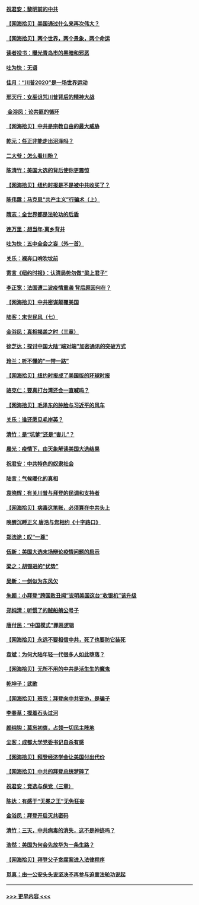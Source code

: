 #### [祝君安：黎明前的中共](../pages/nsc993/n12524071.md?t=11060002) 
#### [【网海拾贝】美国通过什么来再次伟大？](../pages/nsc993/n12523844.md?t=11060002) 
#### [【网海拾贝】两个世界，两个景象，两个命运](../pages/nsc993/n12521419.md?t=11060002) 
#### [读者投书：曝光青岛市的黑暗和邪恶](../pages/nsc993/n12520988.md?t=11060002) 
#### [吐为快：无语](../pages/nsc993/n12518588.md?t=11060002) 
#### [佳月：“川普2020”是一场世界运动](../pages/nsc993/n12518581.md?t=11060002) 
#### [邢天行：女巫诅咒川普背后的精神大战](../pages/nsc993/n12517257.md?t=11060002) 
#### [ 金浴凤：论共匪的循环](../pages/nsc993/n12517133.md?t=11060002) 
#### [【网海拾贝】中共是宗教自由的最大威胁](../pages/nsc993/n12516879.md?t=11060002) 
#### [乾元：任正非能走出沼泽吗？](../pages/nsc993/n12515831.md?t=11060002) 
#### [二大爷：怎么看川粉？](../pages/nsc993/n12515820.md?t=11060002) 
#### [陈清竹：美国大选的背后使你更震惊](../pages/nsc993/n12515589.md?t=11060002) 
#### [【网海拾贝】纽约时报是不是被中共收买了？](../pages/nsc993/n12515122.md?t=11060002) 
#### [陈伟霆：马克思“共产主义”行骗术（上）](../pages/nsc993/n12510217.md?t=11060002) 
#### [隋志：全世界都是法轮功的后盾](../pages/nsc993/n12510636.md?t=11060002) 
#### [连万里：想当年‧离乡背井](../pages/nsc993/n12510623.md?t=11060002) 
#### [吐为快：五中全会之妄（外一首）](../pages/nsc993/n12510470.md?t=11060002) 
#### [关乐：裸奔口哨吹坟前](../pages/nsc993/n12510403.md?t=11060002) 
#### [寄言《纽约时报》：认清局势勿做“梁上君子”](../pages/nsc993/n12510042.md?t=11060002) 
#### [李正宽：法国遭二波疫情重袭 背后原因何在？](../pages/nsc993/n12509971.md?t=11060002) 
#### [【网海拾贝】中共密谋颠覆美国](../pages/nsc993/n12509816.md?t=11060002) 
#### [陆客：末世民风（七）](../pages/nsc993/n12507822.md?t=11060002) 
#### [金浴凤：真相揭盖之时（三章）](../pages/nsc993/n12507804.md?t=11060002) 
#### [徐芝达：探讨中国大陆“端对端”加密通讯的突破方式](../pages/nsc993/n12507682.md?t=11060002) 
#### [玲兰：听不懂的“一带一路”](../pages/nsc993/n12507669.md?t=11060002) 
#### [【网海拾贝】纽约时报成了美国版的环球时报](../pages/nsc993/n12507053.md?t=11060002) 
#### [骆克仁：要真打台湾还会一直喊吗？](../pages/nsc993/n12506843.md?t=11060002) 
#### [【网海拾贝】毛泽东的肿脸与习近平的风车](../pages/nsc993/n12504537.md?t=11060002) 
#### [关乐：谁还愿见毛岸英？](../pages/nsc993/n12503866.md?t=11060002) 
#### [清竹：是“坑爹”还是“害儿”？](../pages/nsc993/n12503034.md?t=11060002) 
#### [晨光：疫情下，由天象解读美国大选结果](../pages/nsc993/n12502536.md?t=11060002) 
#### [祝君安：中共特色的奴隶社会](../pages/nsc993/n12501529.md?t=11060002) 
#### [陆言：气候暖化的真相](../pages/nsc993/n12501183.md?t=11060002) 
#### [袁晓辉：有关川普与拜登的民调和支持者](../pages/nsc993/n12500433.md?t=11060002) 
#### [【网海拾贝】病毒这笔账，必须算在中共头上](../pages/nsc993/n12500320.md?t=11060002) 
#### [唤醒沉睡正义 唐浩与您相约《十字路口》](../pages/nsc993/n12497980.md?t=11060002) 
#### [郑法途：叹“一尊”](../pages/nsc993/n12498837.md?t=11060002) 
#### [伍新：美国大选末场辩论疫情问题的启示](../pages/nsc993/n12498829.md?t=11060002) 
#### [梁之：胡锡进的“优势”](../pages/nsc993/n12498780.md?t=11060002) 
#### [吴新：一剑似为东风欠](../pages/nsc993/n12498772.md?t=11060002) 
#### [朱颜：小拜登“跨国败丑闻”说明美国这台“收银机”该升级](../pages/nsc993/n12498731.md?t=11060002) 
#### [郑纯清：听惯了的贼船艄公号子](../pages/nsc993/n12498721.md?t=11060002) 
#### [唐付民：“中国模式”罪恶逻辑](../pages/nsc993/n12498310.md?t=11060002) 
#### [【网海拾贝】永远不要相信中共，死了也要防它装死](../pages/nsc993/n12498162.md?t=11060002) 
#### [袁斌：为何大陆年轻一代很多人如此堕落？](../pages/nsc993/n12495696.md?t=11060002) 
#### [【网海拾贝】无所不用的中共是活生生的魔鬼](../pages/nsc993/n12495621.md?t=11060002) 
#### [乾坤子：武歌](../pages/nsc993/n12493391.md?t=11060002) 
#### [【网海拾贝】班农：拜登向中共妥协，是骗子](../pages/nsc993/n12492877.md?t=11060002) 
#### [李春草：摸着石头过河](../pages/nsc993/n12491121.md?t=11060002) 
#### [颜纯钩：莫忘初衷，占领一切民主阵地](../pages/nsc993/n12490965.md?t=11060002) 
#### [尘客：成都大学党委书记自杀有感](../pages/nsc993/n12490950.md?t=11060002) 
#### [【网海拾贝】拜登经济学会让美国付出代价](../pages/nsc993/n12489662.md?t=11060002) 
#### [【网海拾贝】中共的拜登总统梦碎了](../pages/nsc993/n12487896.md?t=11060002) 
#### [祝君安：竞选与保党（三章）](../pages/nsc993/n12487258.md?t=11060002) 
#### [陈达：有感于“无冕之王”无免狂妄](../pages/nsc993/n12485133.md?t=11060002) 
#### [金浴凤：拜登开启灭共密码](../pages/nsc993/n12485125.md?t=11060002) 
#### [清竹：三天，中共病毒的消失，这不是神迹吗？](../pages/nsc993/n12485027.md?t=11060002) 
#### [浩然：美国为何会先放华为一条生路？](../pages/nsc993/n12484997.md?t=11060002) 
#### [【网海拾贝】拜登父子贪腐案进入法律程序](../pages/nsc993/n12484957.md?t=11060002) 
#### [觅真：由一公安头头说坚决不再参与迫害法轮功说起](../pages/nsc993/n12484212.md?t=11060002) 

----
#### [ >>> 更早内容 <<< ](../indexes/nsc993-earlier.md)
